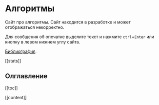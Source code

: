 # Алгоритмы

Сайт про алгоритмы. Сайт находится в разработке и может отображаться некорректно.

Для сообщения об опечатке выделите текст и нажмите `ctrl`+`Enter` или кнопку в левом нижнем углу сайта.

[Библиография](books.md).

[[stats]]

## Олглавление

[[toc]]

[[content]]
